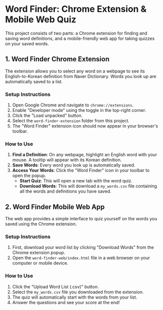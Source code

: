 # Word Finder: Chrome Extension & Mobile Web Quiz

This project consists of two parts: a Chrome extension for finding and saving word definitions, and a mobile-friendly web app for taking quizzes on your saved words.

## 1. Word Finder Chrome Extension

The extension allows you to select any word on a webpage to see its English-to-Korean definition from Naver Dictionary. Words you look up are automatically saved to a list.

### Setup Instructions

1.  Open Google Chrome and navigate to `chrome://extensions`.
2.  Enable "Developer mode" using the toggle in the top-right corner.
3.  Click the "Load unpacked" button.
4.  Select the `word-finder-extension` folder from this project.
5.  The "Word Finder" extension icon should now appear in your browser's toolbar.

### How to Use

1.  **Find a Definition**: On any webpage, highlight an English word with your mouse. A tooltip will appear with its Korean definition.
2.  **Save Words**: Every word you look up is automatically saved.
3.  **Access Your Words**: Click the "Word Finder" icon in your toolbar to open the popup.
    *   **Start Quiz**: This will open a new tab with the word quiz.
    *   **Download Words**: This will download a `my_words.csv` file containing all the words and definitions you have saved.

## 2. Word Finder Mobile Web App

The web app provides a simple interface to quiz yourself on the words you saved using the Chrome extension.

### Setup Instructions

1.  First, download your word list by clicking "Download Words" from the Chrome extension popup.
2.  Open the `word-finder-web/index.html` file in a web browser on your computer or mobile device.

### How to Use

1.  Click the "Upload Word List (.csv)" button.
2.  Select the `my_words.csv` file you downloaded from the extension.
3.  The quiz will automatically start with the words from your list.
4.  Answer the questions and see your score at the end!